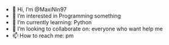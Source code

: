 - 👋 Hi, I’m @MaxiNin97
- 👀 I’m interested in Programming something
- 🌱 I’m currently learning: Python
- 💞️ I’m looking to collaborate on: everyone who want help me
- 📫 How to reach me: pm

